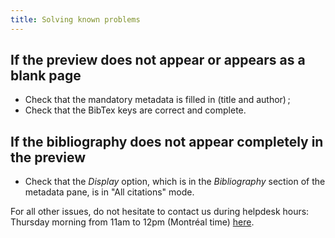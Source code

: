 ```yaml
---
title: Solving known problems
---
```


## If the preview does not appear or appears as a blank page

- Check that the mandatory metadata is filled in (title and author) ;
- Check that the BibTex keys are correct and complete.

## If the bibliography does not appear completely in the preview

- Check that the *Display* option, which is in the *Bibliography* section of the metadata pane, is in "All citations" mode.

For all other issues, do not hesitate to contact us during helpdesk hours: Thursday morning from 11am to 12pm (Montréal time) [here](https://meet.jit.si/stylo).

